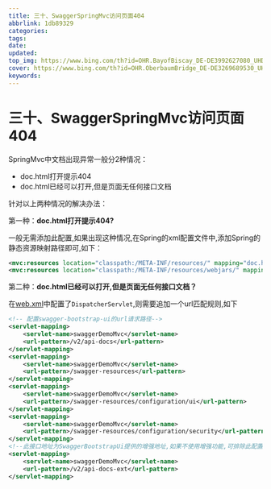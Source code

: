 ```yaml
---
title: 三十、SwaggerSpringMvc访问页面404
abbrlink: 1db89329
categories: 
tags: 
date: 
updated: 
top_img: https://www.bing.com/th?id=OHR.BayofBiscay_DE-DE3992627080_UHD.jpg
cover: https://www.bing.com/th?id=OHR.OberbaumBridge_DE-DE3269689530_UHD.jpg
keywords: 
---
```

# 三十、SwaggerSpringMvc访问页面404

SpringMvc中文档出现异常一般分2种情况：

- doc.html打开提示404
- doc.html已经可以打开,但是页面无任何接口文档

针对以上两种情况的解决办法：

第一种：**doc.html打开提示404?**

一般无需添加此配置,如果出现这种情况,在Spring的xml配置文件中,添加Spring的静态资源映射路径即可,如下：

```xml
<mvc:resources location="classpath:/META-INF/resources/" mapping="doc.html"/>
<mvc:resources location="classpath:/META-INF/resources/webjars/" mapping="/webjars/**"/>
```

第二种：**doc.html已经可以打开,但是页面无任何接口文档？**

在[web.xml](https://gitee.com/xiaoym/swagger-bootstrap-ui-demo/blob/master/swagger-bootstrap-ui-demo-mvc/src/main/webapp/WEB-INF/web.xml)中配置了`DispatcherServlet`,则需要追加一个url匹配规则,如下

```xml
<!-- 配置swagger-bootstrap-ui的url请求路径-->
<servlet-mapping>
    <servlet-name>swaggerDemoMvc</servlet-name>
    <url-pattern>/v2/api-docs</url-pattern>
</servlet-mapping>
<servlet-mapping>
    <servlet-name>swaggerDemoMvc</servlet-name>
    <url-pattern>/swagger-resources</url-pattern>
</servlet-mapping>
<servlet-mapping>
    <servlet-name>swaggerDemoMvc</servlet-name>
    <url-pattern>/swagger-resources/configuration/ui</url-pattern>
</servlet-mapping>
<servlet-mapping>
    <servlet-name>swaggerDemoMvc</servlet-name>
    <url-pattern>/swagger-resources/configuration/security</url-pattern>
</servlet-mapping>
<!--此接口地址为SwaggerBootstrapUi提供的增强地址,如果不使用增强功能,可排除此配置-->
<servlet-mapping>
    <servlet-name>swaggerDemoMvc</servlet-name>
    <url-pattern>/v2/api-docs-ext</url-pattern>
</servlet-mapping>
```